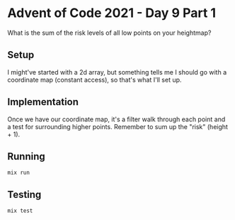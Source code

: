 # Advent of Code 2021 - Day 9 Part 1

What is the sum of the risk levels of all low points on your heightmap?

## Setup

I might've started with a 2d array, but something tells me I should go with a
coordinate map (constant access), so that's what I'll set up.

## Implementation

Once we have our coordinate map, it's a filter walk through each point and a
test for surrounding higher points. Remember to sum up the "risk" (height + 1).

## Running

`mix run`

## Testing

`mix test`
